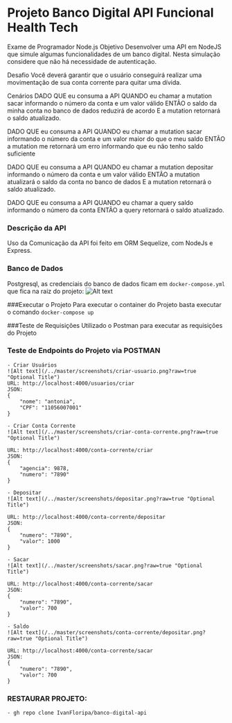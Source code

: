 
# Projeto Banco Digital API Funcional Health Tech

Exame de Programador Node.js
Objetivo
Desenvolver uma API em NodeJS que simule algumas funcionalidades de um banco digital. Nesta simulação considere que não há necessidade de autenticação.

Desafio
Você deverá garantir que o usuário conseguirá realizar uma movimentação de sua conta corrente para quitar uma dívida.

Cenários
DADO QUE eu consuma a API
QUANDO eu chamar a mutation sacar informando o número da conta e um valor válido
ENTÃO o saldo da minha conta no banco de dados reduzirá de acordo
E a mutation retornará o saldo atualizado.

DADO QUE eu consuma a API
QUANDO eu chamar a mutation sacar informando o número da conta e um valor maior do que o meu saldo
ENTÃO a mutation me retornará um erro informando que eu não tenho saldo suficiente

DADO QUE eu consuma a API
QUANDO eu chamar a mutation depositar informando o número da conta e um valor válido
ENTÃO a mutation atualizará o saldo da conta no banco de dados
E a mutation retornará o saldo atualizado.

DADO QUE eu consuma a API
QUANDO eu chamar a query saldo informando o número da conta
ENTÃO a query retornará o saldo atualizado.

### Descrição da API 
Uso da Comunicação da API foi feito em ORM Sequelize, com NodeJs e Express.

### Banco de Dados
Postgresql, as credenciais do banco de dados ficam em <code>docker-compose.yml</code> que fica na raiz do projeto:
![Alt text](/../master/screenshots/config_banco.png?raw=true "Optional Title")

###Executar o Projeto
Para executar o container do Projeto basta executar o comando <code>docker-compose up</code>

###Teste de Requisições
Utilizado o Postman para executar as requisições do Projeto

### Teste de Endpoints do Projeto via POSTMAN
```
- Criar Usuários
![Alt text](/../master/screenshots/criar-usuario.png?raw=true "Optional Title")
URL: http://localhost:4000/usuarios/criar
JSON: 
{
    "nome": "antonia",
	"CPF": "11056007001"
}
```

```
- Criar Conta Corrente
![Alt text](/../master/screenshots/criar-conta-corrente.png?raw=true "Optional Title")

URL: http://localhost:4000/conta-corrente/criar
JSON: 
{
    "agencia": 9878,
	"numero": "7890"
}
```

```
- Depositar
![Alt text](/../master/screenshots/depositar.png?raw=true "Optional Title")

URL: http://localhost:4000/conta-corrente/depositar
JSON: 
{
	"numero": "7890",
    "valor": 1000
}
```

```
- Sacar
![Alt text](/../master/screenshots/sacar.png?raw=true "Optional Title")

URL: http://localhost:4000/conta-corrente/sacar
JSON: 
{
	"numero": "7890",
    "valor": 700
}
```

```
- Saldo
![Alt text](/../master/screenshots/conta-corrente/depositar.png?raw=true "Optional Title")

URL: http://localhost:4000/conta-corrente/sacar
JSON: 
{
	"numero": "7890",
    "valor": 700
}
```

### RESTAURAR PROJETO:
```
- gh repo clone IvanFloripa/banco-digital-api
```